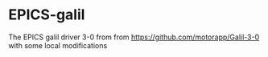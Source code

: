 EPICS-galil
===========
The EPICS galil driver 3-0 from from https://github.com/motorapp/Galil-3-0
with some local modifications
  

 
